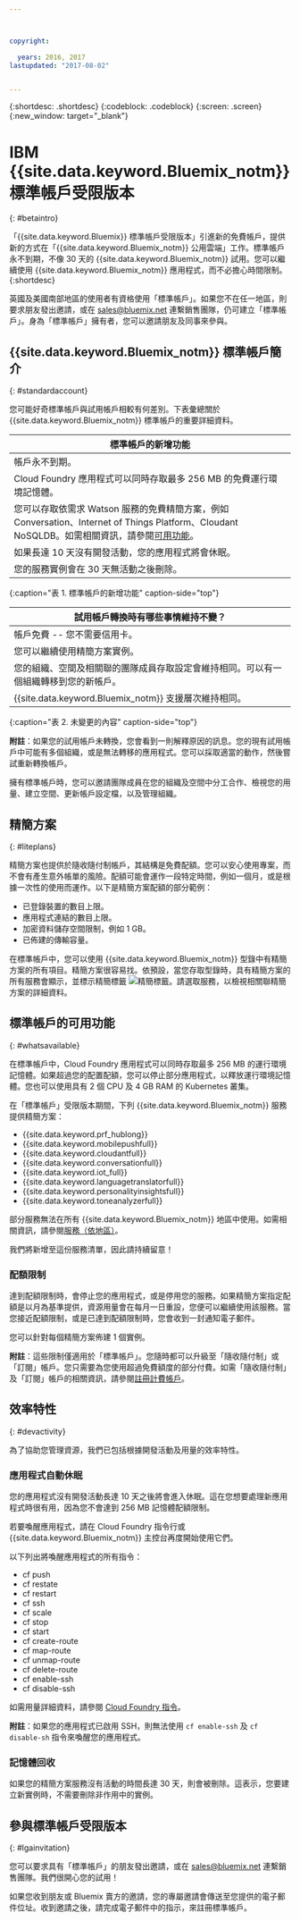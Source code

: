 ```yaml
---



copyright:

  years: 2016, 2017
lastupdated: "2017-08-02"


---
```


{:shortdesc: .shortdesc}
{:codeblock: .codeblock}
{:screen: .screen}
{:new_window: target="_blank"}

# IBM {{site.data.keyword.Bluemix_notm}} 標準帳戶受限版本
{: #betaintro}

「{{site.data.keyword.Bluemix}} 標準帳戶受限版本」引進新的免費帳戶，提供新的方式在「{{site.data.keyword.Bluemix_notm}} 公用雲端」工作。標準帳戶永不到期，不像 30 天的 {{site.data.keyword.Bluemix_notm}} 試用。您可以繼續使用 {{site.data.keyword.Bluemix_notm}} 應用程式，而不必擔心時間限制。
{:shortdesc}

英國及美國南部地區的使用者有資格使用「標準帳戶」。如果您不在任一地區，則要求朋友發出邀請，或在 sales@bluemix.net 連繫銷售團隊，仍可建立「標準帳戶」。身為「標準帳戶」擁有者，您可以邀請朋友及同事來參與。  

## {{site.data.keyword.Bluemix_notm}} 標準帳戶簡介
{: #standardaccount}

您可能好奇標準帳戶與試用帳戶相較有何差別。下表彙總關於 {{site.data.keyword.Bluemix_notm}} 標準帳戶的重要詳細資料。 

|標準帳戶的新增功能|    
|-----------------|
| 帳戶永不到期。|
| Cloud Foundry 應用程式可以同時存取最多 256 MB 的免費運行環境記憶體。|
| 您可以存取依需求 Watson 服務的免費精簡方案，例如 Conversation、Internet of Things Platform、Cloudant NoSQLDB。如需相關資訊，請參閱[可用功能](/docs/pricing/standard_account.html#whatsavailable)。|
| 如果長達 10 天沒有開發活動，您的應用程式將會休眠。|
| 您的服務實例會在 30 天無活動之後刪除。|
{:caption="表 1. 標準帳戶的新增功能" caption-side="top"}

|試用帳戶轉換時有哪些事情維持不變？| 
|-----------------|
|帳戶免費 -- 您不需要信用卡。|
|您可以繼續使用精簡方案實例。|
|您的組織、空間及相關聯的團隊成員存取設定會維持相同。可以有一個組織轉移到您的新帳戶。|
|{{site.data.keyword.Bluemix_notm}} 支援層次維持相同。|
{:caption="表 2. 未變更的內容" caption-side="top"}

**附註**：如果您的試用帳戶未轉換，您會看到一則解釋原因的訊息。您的現有試用帳戶中可能有多個組織，或是無法轉移的應用程式。您可以採取適當的動作，然後嘗試重新轉換帳戶。

擁有標準帳戶時，您可以邀請團隊成員在您的組織及空間中分工合作、檢視您的用量、建立空間、更新帳戶設定檔，以及管理組織。

## 精簡方案
{: #liteplans}
   
精簡方案也提供於隨收隨付制帳戶，其結構是免費配額。您可以安心使用專案，而不會有產生意外帳單的風險。配額可能會運作一段特定時間，例如一個月，或是根據一次性的使用而運作。以下是精簡方案配額的部分範例：

<ul>
<li>已登錄裝置的數目上限。</li>
<li>應用程式連結的數目上限。</li>
<li>加密資料儲存空間限制，例如 1 GB。</li>
<li>已佈建的傳輸容量。</li>
</ul> 

在標準帳戶中，您可以使用 {{site.data.keyword.Bluemix_notm}} 型錄中有精簡方案的所有項目。精簡方案很容易找。依預設，當您存取型錄時，具有精簡方案的所有服務會顯示，並標示精簡標籤 ![精簡標籤](../icons/Lite.svg)。請選取服務，以檢視相關聯精簡方案的詳細資料。

## 標準帳戶的可用功能
{: #whatsavailable}

在標準帳戶中，Cloud Foundry 應用程式可以同時存取最多 256 MB 的運行環境記憶體。如果超過您的配置配額，您可以停止部分應用程式，以釋放運行環境記憶體。您也可以使用具有 2 個 CPU 及 4 GB RAM 的 Kubernetes 叢集。 

在「標準帳戶」受限版本期間，下列 {{site.data.keyword.Bluemix_notm}} 服務提供精簡方案：

<ul>
<li>{{site.data.keyword.prf_hublong}}</li>
<li>{{site.data.keyword.mobilepushfull}}</li>
<li>{{site.data.keyword.cloudantfull}}</li>
<li>{{site.data.keyword.conversationfull}}</li>
<li>{{site.data.keyword.iot_full}}</li>
<li>{{site.data.keyword.languagetranslatorfull}}</li>
<li>{{site.data.keyword.personalityinsightsfull}}</li>
<li>{{site.data.keyword.toneanalyzerfull}}</li>
</ul>

部分服務無法在所有 {{site.data.keyword.Bluemix_notm}} 地區中使用。如需相關資訊，請參閱[服務（依地區）](/docs/services/services_region.html#services_region)。

我們將新增至這份服務清單，因此請持續留意！

### 配額限制

達到配額限制時，會停止您的應用程式，或是停用您的服務。如果精簡方案指定配額是以月為基準提供，資源用量會在每月一日重設，您便可以繼續使用該服務。當您接近配額限制，或是已達到配額限制時，您會收到一封通知電子郵件。 

您可以針對每個精簡方案佈建 1 個實例。 

**附註**：這些限制僅適用於「標準帳戶」。您隨時都可以升級至「隨收隨付制」或「訂閱」帳戶。您只需要為您使用超過免費額度的部分付費。如需「隨收隨付制」及「訂閱」帳戶的相關資訊，請參閱[註冊計費帳戶](/docs/pricing/billable.html#billable)。

## 效率特性
{: #devactivity}

為了協助您管理資源，我們已包括根據開發活動及用量的效率特性。

### 應用程式自動休眠

您的應用程式沒有開發活動長達 10 天之後將會進入休眠。這在您想要處理新應用程式時很有用，因為您不會達到 256 MB 記憶體配額限制。 

若要喚醒應用程式，請在 Cloud Foundry 指令行或 {{site.data.keyword.Bluemix_notm}} 主控台再度開始使用它們。 
 
 以下列出將喚醒應用程式的所有指令：
  * cf push
  * cf restate
  * cf restart
  * cf ssh
  * cf scale
  * cf stop
  * cf start
  * cf create-route
  * cf map-route
  * cf unmap-route
  * cf delete-route
  * cf enable-ssh
  * cf disable-ssh

如需用量詳細資料，請參閱 [Cloud Foundry 指令](/docs/cli/reference/cfcommands/index.html)。

 **附註**：如果您的應用程式已啟用 SSH，則無法使用 `cf enable-ssh` 及 `cf disable-sh` 指令來喚醒您的應用程式。 

### 記憶體回收

如果您的精簡方案服務沒有活動的時間長達 30 天，則會被刪除。這表示，您要建立新實例時，不需要刪除非作用中的實例。 
 
## 參與標準帳戶受限版本
{: #lgainvitation}

您可以要求具有「標準帳戶」的朋友發出邀請，或在 sales@bluemix.net 連繫銷售團隊。我們很開心您的試用！

如果您收到朋友或 Bluemix 賣方的邀請，您的專屬邀請會傳送至您提供的電子郵件位址。收到邀請之後，請完成電子郵件中的指示，來註冊標準帳戶。 
